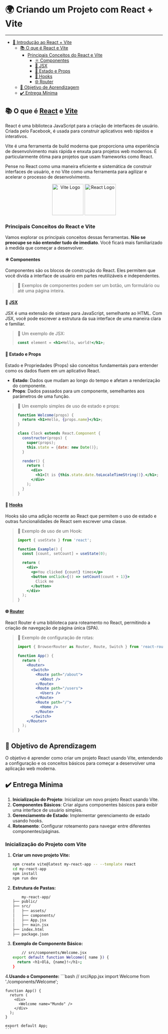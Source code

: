 # 🌍 Criando um Projeto com React + Vite

------------------------

- [📜 Introdução ao React + Vite](#-introdução-ao-react--vite)
  - [📚 O que é React e Vite](#-o-que-é-react-e-vite)
    - [Principais Conceitos do React e Vite](#principais-conceitos-do-react-e-vite)
      - [⚛️ Componentes](#-componentes)
      - [🌲 JSX](#-jsx)
      - [🔄 Estado e Props](#-estado-e-props)
      - [🚀 Hooks](#-hooks)
      - [🌐 Router](#-router)
  - [🧠 Objetivo de Aprendizagem](#-objetivo-de-aprendizagem)
  - [✔️ Entrega Mínima](#️-entrega-mínima)

## 📚 O que é [React](https://react.dev) e [Vite](https://vitejs.dev)

React é uma biblioteca JavaScript para a criação de interfaces de usuário. Criada pelo Facebook, é usada para construir aplicativos web rápidos e interativos.

Vite é uma ferramenta de build moderna que proporciona uma experiência de desenvolvimento mais rápida e enxuta para projetos web modernos. É particularmente ótima para projetos que usam frameworks como React.

Pense no React como uma maneira eficiente e sistemática de construir interfaces de usuário, e no Vite como uma ferramenta para agilizar e acelerar o processo de desenvolvimento.

<p align="center">
   <img src="https://vitejs.dev/logo.svg" alt="Vite Logo" width="100" />
   <img src="https://www.patterns.dev/img/reactjs/react-logo@3x.svg" alt="React Logo" width="100" />
</p>

### Principais Conceitos do React e Vite

Vamos explorar os principais conceitos dessas ferramentas. **Não se preocupe se não entender tudo de imediato**. Você ficará mais familiarizado à medida que começar a desenvolver.

#### ⚛️ Componentes

Componentes são os blocos de construção do React. Eles permitem que você divida a interface de usuário em partes reutilizáveis e independentes.

> 📌 Exemplos de componentes podem ser um botão, um formulário ou até uma página inteira.

#### 🌲 [JSX](https://react.dev/docs/introducing-jsx)

JSX é uma extensão de sintaxe para JavaScript, semelhante ao HTML. Com JSX, você pode escrever a estrutura da sua interface de uma maneira clara e familiar.

> 📌 Um exemplo de JSX:
> ```jsx
> const element = <h1>Hello, world!</h1>;
> ```

#### 🔄 Estado e Props

Estado e Propriedades (Props) são conceitos fundamentais para entender como os dados fluem em um aplicativo React.

- **Estado**: Dados que mudam ao longo do tempo e afetam a renderização do componente.
- **Props**: Dados passados para um componente, semelhantes aos parâmetros de uma função.

> 📌 Um exemplo simples de uso de estado e props:
> ```jsx
> function Welcome(props) {
>   return <h1>Hello, {props.name}</h1>;
> }
>
> class Clock extends React.Component {
>   constructor(props) {
>     super(props);
>     this.state = {date: new Date()};
>   }
>
>   render() {
>     return (
>       <div>
>         <h1>It is {this.state.date.toLocaleTimeString()}.</h1>;
>       </div>
>     );
>   }
> }
> ```

#### 🚀 [Hooks](https://react.dev/docs/hooks-intro)

Hooks são uma adição recente ao React que permitem o uso de estado e outras funcionalidades de React sem escrever uma classe.

> 📌 Exemplo de uso de um Hook:
> ```jsx
> import { useState } from 'react';
>
> function Example() {
>   const [count, setCount] = useState(0);
>
>   return (
>     <div>
>       <p>You clicked {count} times</p>
>       <button onClick={() => setCount(count + 1)}>
>         Click me
>       </button>
>     </div>
>   );
> }
> ```

#### 🌐 [Router](https://reactrouter.com/)

React Router é uma biblioteca para roteamento no React, permitindo a criação de navegação de página única (SPA).

> 📌 Exemplo de configuração de rotas:
> ```jsx
> import { BrowserRouter as Router, Route, Switch } from 'react-router-dom';
>
> function App() {
>   return (
>     <Router>
>       <Switch>
>         <Route path="/about">
>           <About />
>         </Route>
>         <Route path="/users">
>           <Users />
>         </Route>
>         <Route path="/">
>           <Home />
>         </Route>
>       </Switch>
>     </Router>
>   );
> }
> ```

## 🧠 Objetivo de Aprendizagem

O objetivo é aprender como criar um projeto React usando Vite, entendendo a configuração e os conceitos básicos para começar a desenvolver uma aplicação web moderna.

## ✔️ Entrega Mínima

1. **Inicialização do Projeto**: Inicializar um novo projeto React usando Vite.
2. **Componentes Básicos**: Criar alguns componentes básicos para exibir uma interface de usuário simples.
3. **Gerenciamento de Estado**: Implementar gerenciamento de estado usando hooks.
4. **Roteamento**: Configurar roteamento para navegar entre diferentes componentes/páginas.

### Inicialização do Projeto com Vite

1. **Criar um novo projeto Vite:**
   ```bash
   npm create vite@latest my-react-app -- --template react
   cd my-react-app
   npm install
   npm run dev
   ```

2. **Estrutura de Pastas:**
	```bash
		my-react-app/
	├── public/
	├── src/
	│   ├── assets/
	│   ├── components/
	│   ├── App.jsx
	│   ├── main.jsx
	├── index.html
	├── package.json
	```
	
3. **Exemplo de Componente Básico:**
	```bash
		// src/components/Welcome.jsx
	export default function Welcome({ name }) {
	  return <h1>Olá, {name}!</h1>;
	}
	```

4.**Usando o Componente:**
	```bash
		// src/App.jsx
	import Welcome from './components/Welcome';
	
	function App() {
	  return (
	    <div>
	      <Welcome name="Mundo" />
	    </div>
	  );
	}
	
	export default App;
	```
	

	